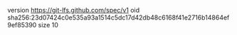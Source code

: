 version https://git-lfs.github.com/spec/v1
oid sha256:23d07424c0e535a93a1514c5dc17d42db48c6168f41e2716b14864ef9ef85390
size 10
